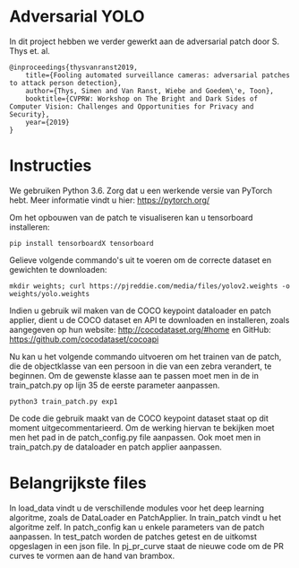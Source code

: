 # Adversarial YOLO

In dit project hebben we verder gewerkt aan de adversarial patch door S. Thys et. al.

```
@inproceedings{thysvanranst2019,
    title={Fooling automated surveillance cameras: adversarial patches to attack person detection},
    author={Thys, Simen and Van Ranst, Wiebe and Goedem\'e, Toon},
    booktitle={CVPRW: Workshop on The Bright and Dark Sides of Computer Vision: Challenges and Opportunities for Privacy and Security},
    year={2019}
}
```

# Instructies
We gebruiken Python 3.6.
Zorg dat u een werkende versie van PyTorch hebt. Meer informatie vindt u hier: https://pytorch.org/

Om het opbouwen van de patch te visualiseren kan u tensorboard installeren:
```
pip install tensorboardX tensorboard
```

Gelieve volgende commando's uit te voeren om de correcte dataset en gewichten te downloaden:
```
mkdir weights; curl https://pjreddie.com/media/files/yolov2.weights -o weights/yolo.weights

```
Indien u gebruik wil maken van de COCO keypoint dataloader en patch applier, dient u de COCO dataset en API te downloaden en installeren, zoals aangegeven op hun website: http://cocodataset.org/#home en GitHub: https://github.com/cocodataset/cocoapi

Nu kan u het volgende commando uitvoeren om het trainen van de patch, die de objectklasse van een persoon in die van een zebra verandert, te beginnen.
Om de gewenste klasse aan te passen moet men in de in train_patch.py op lijn 35 de eerste parameter aanpassen.

```
python3 train_patch.py exp1
```

De code die gebruik maakt van de COCO keypoint dataset staat op dit moment uitgecommentarieerd.
Om de werking hiervan te bekijken moet men het pad in de patch_config.py file aanpassen.
Ook moet men in train_patch.py de dataloader en patch applier aanpassen.

# Belangrijkste files

In load_data vindt u de verschillende modules voor het deep learning algoritme, zoals de DataLoader en PatchApplier.
In train_patch vindt u het algoritme zelf.
In patch_config kan u enkele parameters van de patch aanpassen.
In test_patch worden de patches getest en de uitkomst opgeslagen in een json file.
In pj_pr_curve staat de nieuwe code om de PR curves te vormen aan de hand van brambox.
